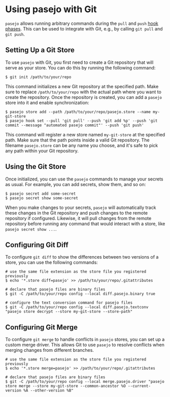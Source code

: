 # Using pasejo with Git

`pasejo` allows running arbitrary commands during the `pull` and `push` [hook phases](how-to-use-hooks.md). This can be used to integrate with Git, e.g., by calling `git pull` and `git push`.

## Setting Up a Git Store

To use `pasejo` with Git, you first need to create a Git repository that will serve as your store. You can do this by running the following command:

```shell
$ git init /path/to/your/repo
```

This command initializes a new Git repository at the specified path. Make sure to replace `/path/to/your/repo` with the actual path where you want to create the repository. Once the repository is created, you can add a `pasejo` store into it and enable synchronization:

```
$ pasejo store add --path /path/to/your/repo/pasejo.store --name my-git-store
$ pasejo hook set --pull 'git pull' --push 'git add %p' --push 'git commit --message "automated pasejo commit"' --push 'git push'
```

This command will register a new store named `my-git-store` at the specified path. Make sure that the path points inside a valid Git repository. The filename `pasejo.store` can be any name you choose, and it's safe to pick any path within your Git repository.

## Using the Git Store

Once initialized, you can use the `pasejo` commands to manage your secrets as usual. For example, you can add secrets, show them, and so on:

```shell
$ pasejo secret add some-secret
$ pasejo secret show some-secret
```

When you make changes to your secrets, `pasejo` will automatically track these changes in the Git repository and push changes to the remote repository if configured. Likewise, it will pull changes from the remote repository before running any command that would interact with a store, like `pasejo secret show ...`.

## Configuring Git Diff

To configure `git diff` to show the differences between two versions of a store, you can use the following commands:

```shell
# use the same file extension as the store file you registered previously
$ echo '*.store diff=pasejo' >> /path/to/your/repo/.gitattributes

# declare that pasejo files are binary files
$ git -C /path/to/your/repo config --local diff.pasejo.binary true

# configure the text conversion command for pasejo files
$ git -C /path/to/your/repo config --local diff.pasejo.textconv "pasejo store decrypt --store my-git-store --store-path"
```

## Configuring Git Merge

To configure `git merge` to handle conflicts in `pasejo` stores, you can set up a custom merge driver. This allows Git to use `pasejo` to resolve conflicts when merging changes from different branches.

```shell
# use the same file extension as the store file you registered previously
$ echo '*.store merge=pasejo' >> /path/to/your/repo/.gitattributes

# declare that pasejo files are binary files
$ git -C /path/to/your/repo config --local merge.pasejo.driver "pasejo store merge --store my-git-store --common-ancestor %O --current-version %A --other-version %B"
```
